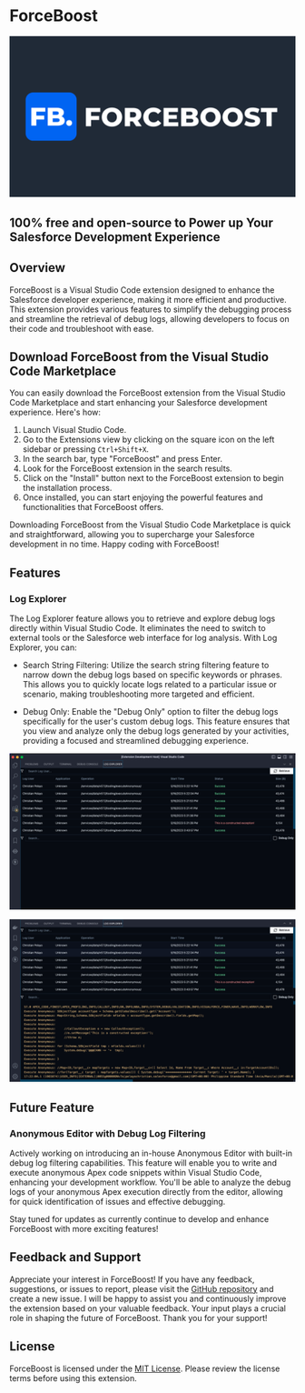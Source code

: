 # ForceBoost

![ForceBoost](./github-assets/forceboost.png)

## 100% free and open-source to Power up Your Salesforce Development Experience

## Overview

ForceBoost is a Visual Studio Code extension designed to enhance the Salesforce developer experience, making it more efficient and productive. This extension provides various features to simplify the debugging process and streamline the retrieval of debug logs, allowing developers to focus on their code and troubleshoot with ease.

## Download ForceBoost from the Visual Studio Code Marketplace

You can easily download the ForceBoost extension from the Visual Studio Code Marketplace and start enhancing your Salesforce development experience. Here's how:

1. Launch Visual Studio Code.
2. Go to the Extensions view by clicking on the square icon on the left sidebar or pressing `Ctrl+Shift+X`.
3. In the search bar, type "ForceBoost" and press Enter.
4. Look for the ForceBoost extension in the search results.
5. Click on the "Install" button next to the ForceBoost extension to begin the installation process.
6. Once installed, you can start enjoying the powerful features and functionalities that ForceBoost offers.

Downloading ForceBoost from the Visual Studio Code Marketplace is quick and straightforward, allowing you to supercharge your Salesforce development in no time. Happy coding with ForceBoost!

## Features

### Log Explorer

The Log Explorer feature allows you to retrieve and explore debug logs directly within Visual Studio Code. It eliminates the need to switch to external tools or the Salesforce web interface for log analysis. With Log Explorer, you can:

-   Search String Filtering: Utilize the search string filtering feature to narrow down the debug logs based on specific keywords or phrases. This allows you to quickly locate logs related to a particular issue or scenario, making troubleshooting more targeted and efficient.

-   Debug Only: Enable the "Debug Only" option to filter the debug logs specifically for the user's custom debug logs. This feature ensures that you view and analyze only the debug logs generated by your activities, providing a focused and streamlined debugging experience.

![Log Explorer Screenshot 1](./github-assets/log-explorer-02.png)

![Log Explorer Screenshot 2](./github-assets/log-explorer-04.png)

## Future Feature

### Anonymous Editor with Debug Log Filtering

Actively working on introducing an in-house Anonymous Editor with built-in debug log filtering capabilities. This feature will enable you to write and execute anonymous Apex code snippets within Visual Studio Code, enhancing your development workflow. You'll be able to analyze the debug logs of your anonymous Apex execution directly from the editor, allowing for quick identification of issues and effective debugging.

Stay tuned for updates as currently continue to develop and enhance ForceBoost with more exciting features!

## Feedback and Support

Appreciate your interest in ForceBoost! If you have any feedback, suggestions, or issues to report, please visit the [GitHub repository](https://github.com/pelayochristian/force-boostx)
and create a new issue. I will be happy to assist you and continuously improve the extension based on your valuable feedback. Your input plays a crucial role in shaping the future of ForceBoost. Thank you for your support!

## License

ForceBoost is licensed under the [MIT License](LICENSE). Please review the license terms before using this extension.
